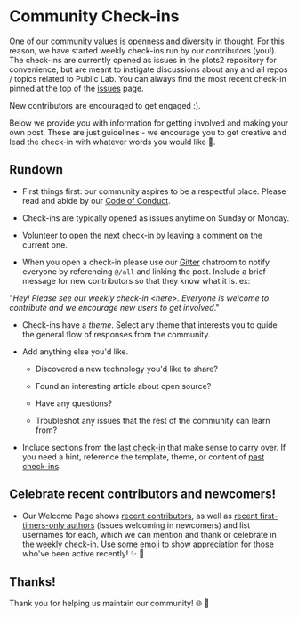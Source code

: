 # Community Check-ins

One of our community values is openness and diversity in thought. For this reason, we have started weekly check-ins run by our contributors (you!). The check-ins are currently opened as issues in the plots2 repository
 for convenience, but are meant to instigate discussions about any and all repos / topics related to Public Lab. You can always find the most recent check-in pinned at the top of the [issues](https://github.com/publiclab/plots2/issues) page.

New contributors are encouraged to get engaged :).

Below we provide you with information for getting involved and making your own post. These are just guidelines - we encourage you to get creative and lead the check-in with whatever words you would like 💫.

## Rundown 

- First things first: our community aspires to be a respectful place. Please read and abide by our [Code of Conduct](https://publiclab.org/conduct).

- Check-ins are typically opened as issues anytime on Sunday or Monday.

- Volunteer to open the next check-in by leaving a comment on the current one.

-  When you open a check-in please use our [Gitter](https://gitter.im/publiclab/publiclab) chatroom to
notify everyone by referencing `@/all` and linking the post. Include a brief message for new contributors so that they know what it is. ex:

"<em>Hey! Please see our weekly check-in \<here\>. Everyone is welcome to contribute and we encourage new users to get involved</em>."

- Check-ins have a <em>theme</em>. Select any theme that interests you to guide the general flow of responses from the community. 

- Add anything else you'd like. 

  - Discovered a new technology you'd like to share? 

  - Found an interesting article about open source? 

  - Have any questions? 

  - Troubleshot any issues that the rest of the community can learn from?

- Include sections from the [last check-in](https://github.com/publiclab/plots2/issues?q=is%3Aopen+is%3Aissue+label%3A%22community+check-in%22) that make sense to carry over. If you need a hint, reference the template, theme, or content of [past check-ins](https://github.com/publiclab/plots2/issues?utf8=%E2%9C%93&q=is%3Aissue+label%3A%22community+check-in%22+).

## Celebrate recent contributors and newcomers!

- Our Welcome Page shows [recent contributors](https://code.publiclab.org#recent-contributors), as well as [recent first-timers-only authors](https://code.publiclab.org/#fto-author) (issues welcoming in newcomers) and list usernames for each, which we can mention and thank or celebrate in the weekly check-in. Use some emoji to show appreciation for those who've been active recently! ✨ 🎉

## Thanks! 

Thank you for helping us maintain our community! 🌐 🎉 
